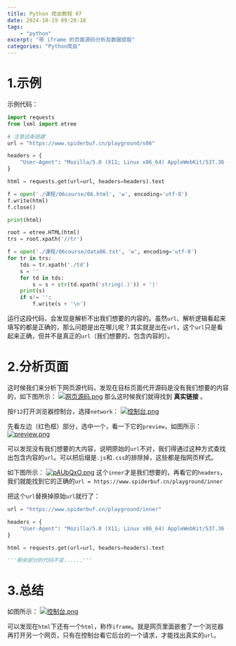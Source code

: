 ```yaml
---
title: Python 爬虫教程 07
date: 2024-10-19 09:28:18
tags:
    - "python"
excerpt: "带 iframe 的页面源码分析及数据提取"
categories: "Python爬虫"
---
```



# 1.示例

示例代码：
```Python
import requests
from lxml import etree

# 注意这条链建
url = "https://www.spiderbuf.cn/playground/s06"

headers = {
    "User-Agent": "Mozilla/5.0 (X11; Linux x86_64) AppleWebKit/537.36 (KHTML, like Gecko) Chrome/130.0.0.0 Safari/537.36",
}

html = requests.get(url=url, headers=headers).text

f = open('./课程/06course/06.html', 'w', encoding='utf-8')
f.write(html)
f.close()

print(html)

root = etree.HTML(html)
trs = root.xpath('//tr')

f = open('./课程/06course/data06.txt', 'w', encoding='utf-8')
for tr in trs:
    tds = tr.xpath('./td')
    s = ''
    for td in tds:
        s = s + str(td.xpath('string(.)')) + '|'
    print(s)
    if s!= '':
        f.write(s + '\n')
```
运行这段代码，会发现是解析不出我们想要的内容的。虽然`url`、解析逻辑看起来填写的都是正确的，那么问题是出在哪儿呢？其实就是出在`url`，这个`url`只是看起来正确，但并不是真正的`url`（我们想要的，包含内容的）。

# 2.分析页面

这时候我们来分析下网页源代码，发现在目标页面代开源码是没有我们想要的内容的，如下图所示：
[![网页源码.png](https://s21.ax1x.com/2024/10/19/pAUHxVs.png)](https://imgse.com/i/pAUHxVs)
那么这时候我们就得找到 **真实链接** 。

按`F12`打开浏览器控制台，选择`network`：
[![控制台.png](https://s21.ax1x.com/2024/10/19/pAUbP2T.png)](https://imgse.com/i/pAUbP2T)

先看左边（红色框）部分，选中一个，看一下它的`preview`，如图所示：
[![preview.png](https://s21.ax1x.com/2024/10/19/pAUbkMF.png)](https://imgse.com/i/pAUbkMF)

可以发现没有我们想要的大内容，说明原始的`url`不对，我们得通过这种方式查找出包含内容的`url`。可以把后缀是`.js`和`.css`的排除掉，这些都是指网页样式。

如下图所示：
[![pAUbQxO.png](https://s21.ax1x.com/2024/10/19/pAUbQxO.png)](https://imgse.com/i/pAUbQxO)
这个`inner`才是我们想要的，再看它的`headers`，我们就能找到它的正确的`url = https://www.spiderbuf.cn/playground/inner`

把这个`url`替换掉原始`url`就行了：
```Python
url = "https://www.spiderbuf.cn/playground/inner"

headers = {
    "User-Agent": "Mozilla/5.0 (X11; Linux x86_64) AppleWebKit/537.36 (KHTML, like Gecko) Chrome/130.0.0.0 Safari/537.36",
}

html = requests.get(url=url, headers=headers).text

'''剩余部分的代码不变......'''
```

# 3.总结

如图所示：
[![控制台.png](https://s21.ax1x.com/2024/10/19/pAUb8qH.png)](https://imgse.com/i/pAUb8qH)

可以发现在`html`下还有一个`html`，称作`iframe`。就是网页里面嵌套了一个浏览器再打开另一个网页，只有在控制台看它后台的一个请求，才能找出真实的`url`。